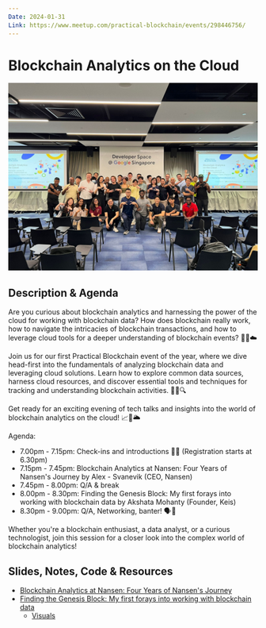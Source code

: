 ```yaml
---
Date: 2024-01-31
Link: https://www.meetup.com/practical-blockchain/events/298446756/
---
```


# Blockchain Analytics on the Cloud

[![Group Photo](./ba-on-cloud.jpeg)](./ba-on-cloud.jpeg)

## Description & Agenda

Are you curious about blockchain analytics and harnessing the power of the cloud for working with blockchain data? How does blockchain really work, how to navigate the intricacies of blockchain transactions, and how to leverage cloud tools for a deeper understanding of blockchain events? 🤔💼☁️

Join us for our first Practical Blockchain event of the year, where we dive head-first into the fundamentals of analyzing blockchain data and leveraging cloud solutions. Learn how to explore common data sources, harness cloud resources, and discover essential tools and techniques for tracking and understanding blockchain activities. 🚀🌐🔍

Get ready for an exciting evening of tech talks and insights into the world of blockchain analytics on the cloud! 📈📡🌥️

Agenda:

- 7.00pm - 7.15pm: Check-ins and introductions 👋📝 (Registration starts at 6.30pm)
- 7.15pm - 7.45pm: Blockchain Analytics at Nansen: Four Years of Nansen's Journey by Alex - Svanevik (CEO, Nansen)
- 7.45pm - 8.00pm: Q/A & break
- 8.00pm - 8.30pm: Finding the Genesis Block: My first forays into working with blockchain data by Akshata Mohanty (Founder, Keis)
- 8.30pm - 9.00pm: Q/A, Networking, banter! 🗣️🤝

Whether you're a blockchain enthusiast, a data analyst, or a curious technologist, join this session for a closer look into the complex world of blockchain analytics!

## Slides, Notes, Code & Resources

- [Blockchain Analytics at Nansen: Four Years of Nansen's Journey](https://pitch.com/v/onchain-analytics-at-nansen-t297v3/10ff0cbc-8677-4920-9e1b-3102b6e4c8f8)
- [Finding the Genesis Block: My first forays into working with blockchain data](https://docs.google.com/presentation/d/e/2PACX-1vQR9TfzoqiJkvLjwMuQL6tXcZoj2hpVS7IIya14LXmsBDO-WYX04iE1ifuDBEnrAt2PVWThhJqd310h/pub?start=false&loop=false&delayms=3000)
  - [Visuals](https://iamaatoh.com/finding-the-genesis-block/)
